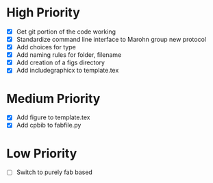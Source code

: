# High Priority
- [x] Get git portion of the code working
- [x] Standardize command line interface to Marohn group new protocol
- [x] Add choices for type
- [x] Add naming rules for folder, filename
- [x] Add creation of a figs directory
- [x] Add includegraphicx to template.tex

# Medium Priority
- [x] Add figure to template.tex
- [x] Add cpbib to fabfile.py

# Low Priority
- [ ] Switch to purely fab based